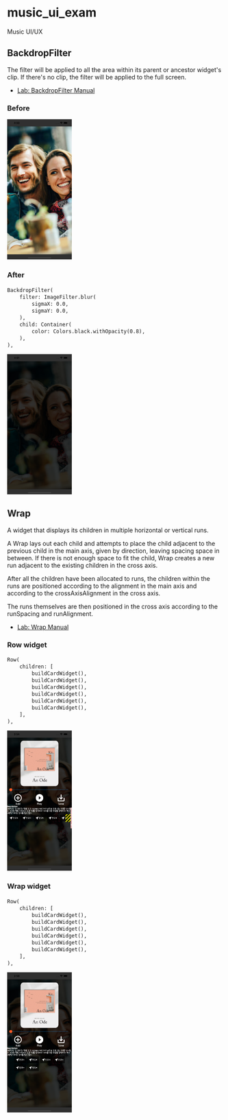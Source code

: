 # music_ui_exam

Music UI/UX

## BackdropFilter

The filter will be applied to all the area within its parent or ancestor widget's clip. If there's no clip, the filter will be applied to the full screen.

- [Lab: BackdropFilter Manual](https://api.flutter.dev/flutter/widgets/BackdropFilter-class.html)

### Before
<img src="https://github.com/lhs7091/flutter_mobile_exam/blob/main/music_ui_exam/assets/images/before_back_filter.png" width="30%"></img>

### After
```
BackdropFilter(
    filter: ImageFilter.blur(
        sigmaX: 0.0,
        sigmaY: 0.0,
    ),
    child: Container(
        color: Colors.black.withOpacity(0.8),
    ),
),
```
<img src="https://github.com/lhs7091/flutter_mobile_exam/blob/main/music_ui_exam/assets/images/after_back_filter.png" width="30%"></img>

## Wrap

A widget that displays its children in multiple horizontal or vertical runs.

A Wrap lays out each child and attempts to place the child adjacent to the previous child in the main axis, given by direction, leaving spacing space in between. If there is not enough space to fit the child, Wrap creates a new run adjacent to the existing children in the cross axis.

After all the children have been allocated to runs, the children within the runs are positioned according to the alignment in the main axis and according to the crossAxisAlignment in the cross axis.

The runs themselves are then positioned in the cross axis according to the runSpacing and runAlignment.

- [Lab: Wrap Manual](https://api.flutter.dev/flutter/widgets/Wrap-class.html)

### Row widget
```
Row(
    children: [
        buildCardWidget(),
        buildCardWidget(),
        buildCardWidget(),
        buildCardWidget(),
        buildCardWidget(),
        buildCardWidget(),
    ],
),
```
<img src="https://github.com/lhs7091/flutter_mobile_exam/blob/main/music_ui_exam/assets/images/row_example.png" width="30%"></img>

### Wrap widget 
```
Row(
    children: [
        buildCardWidget(),
        buildCardWidget(),
        buildCardWidget(),
        buildCardWidget(),
        buildCardWidget(),
        buildCardWidget(),
    ],
),
```
<img src="https://github.com/lhs7091/flutter_mobile_exam/blob/main/music_ui_exam/assets/images/wrap_example.png" width="30%"></img>
